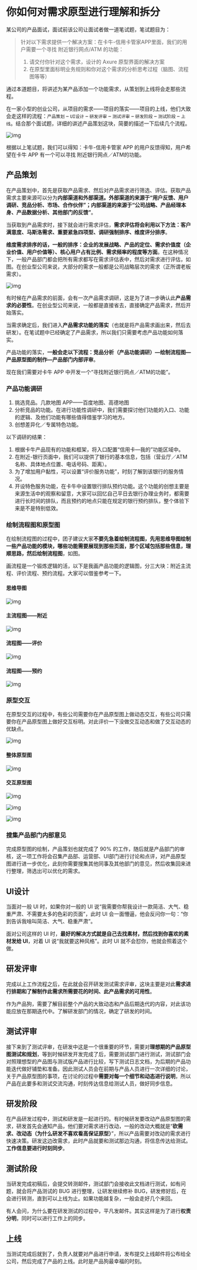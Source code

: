 # 你如何对需求原型进行理解和拆分

某公司的产品面试，面试前该公司让面试者做一道笔试题，笔试题目为：

> 针对以下需求提供一个解决方案：在卡牛-信用卡管家APP里面，我们的用户需要一个寻找 附近银行网点/ATM 的功能：
>
> 1. 请交付你针对这个需求，设计的 Axure 原型界面的解决方案
> 2. 在原型里面标明业务规则和你对这个需求的分析思考过程（脑图、流程图等等）

通过本道题目，将讲述为某产品添加一个功能需求，从策划到上线将会走那些流程。

在一家小型的创业公司，从项目的需求——项目的落实——项目的上线，他们大致会走这样的流程：`产品策划` – `UI设计` – `研发评审` – `测试评审` – `研发阶段` – `测试阶段` – `上线`。结合那个面试题，详细的讲述产品策划这块，简要的描述一下后续几个流程。

![img](./img/f7lRMoelw72Xzm1JGXtA.png)

根据以上笔试题，我们可以得知：卡牛-信用卡管家 APP 的用户反馈得知，用户希望在卡牛 APP 有一个可以寻找 附近银行网点／ATM的功能。

## 产品策划

在产品策划中，首先是获取产品需求、然后对产品需求进行筛选、评估。获取产品需求主要来源可以分为**内部渠道和外部渠道。外部渠道的来源于“用户反馈、用户调研、竞品分析、市场、合作伙伴”；内部渠道的来源于“公司战略、产品经理本身、产品数据分析、其他部门的反馈”**。

当获取到产品需求时，接下就会进行需求评估，**需求评估将会利用以下方法：客户满意度、马斯洛需求、重要紧急四项型、调研强制排序、维度评分排序**。

**维度需求排序的话，一般的排序：企业的发展战略、产品的定位、需求价值度（企业价值、用户价值等）、核心用户占有比例、需求频率的程度等方面**。在这种情况下，一般产品部门都会把所有需求都写在需求评估表中，然后对需求进行评估，如图。在创业型公司来说，大部分的需求一般都是公司战略层次的需求（正所谓老板需求）。

![img](./img/nEr2nG1D50mXOrfwUUM8.png)

有时候在产品需求的前面，会有一次产品需求调研，这是为了进一步确认此**产品需求的必要性**。在创业型公司来说，一般都是直接省去，直接确定产品需求，然后开始落实。

当需求确定后，我们进入**产品需求功能的落实**（也就是将产品需求画出来，然后去研发）。在笔试题中已经确定了产品需求，所以我们只需要考虑产品功能如何落实。

产品功能的落实，**一般会走以下流程：竞品分析（产品功能调研）—绘制流程图—产品原型图的制作—产品部门内部评审**。

现在我们需要对卡牛 APP 中开发一个“寻找附近银行网点／ATM的功能”。

### 产品功能调研

1. 挑选竞品。几款地图 APP——百度地图、高德地图
2. 分析竞品的功能。在进行功能性调研中，我们需要探讨他们功能的入口、功能的逻辑、及他们功能有哪些值得借鉴学习的地方。
3. 创想差异化／专属特色功能。

以下调研的结果：

1. 根据卡牛产品现有的功能和框架，将入口配置“信用卡—我的”功能区域中。
2. 在附近-银行页面中，我们可以提供了银行的基本信息，包括（营业厅／ATM名称、具体地点位置、电话号码、距离）。
3. 为了增加用户黏性，可以设置“评价服务功能”，时刻了解到该银行的服务情况。
4. 开设特色服务功能，在卡牛中设置银行排队预约功能。这个功能的创想主要是来源生活中的观察和留意，大家可以回忆自己平日去银行办理业务时，都需要进行长时间的排队，而且预约的地点只能在规定的银行预约排队，整个体验下来是不是特别低效。

### 绘制流程图和原型图

在绘制流程图的过程中，团子建议大家**不要先急着绘制流程图，先用思维导图绘制一些产品功能的模块，哪些功能需要展现到那些页面，那个区域包括那些信息，理顺思路，然后绘制流程图**，如图。

画流程是一个锻炼逻辑的活，以下是我画产品功能的逻辑图，分三大块：附近主流程、评价流程、预约流程。大家可以借鉴参考一下。

#### 思维导图

![img](./img/ONXZIubgzBvcy84Xx4ed.png)

#### 主流程图——附近

![img](./img/QjCZNjWkPmo1kJh4ilC8.png)

#### 流程图——评价

![img](./img/z6gJbfOvbGobGWS8TAb5.png)

#### 流程图——预约

![img](./img/6kbBXwoXLkuzcCnodwrL.png)

### 原型交互

在原型交互的过程中，有些公司需要你在产品原型图上做动态交互，有些公司只需要你在产品原型图上做好交互标明。对此评价一下没做交互动态和做了交互动态的优缺点。

![img](./img/KVQx3NfESBUeBz4EzHr5.jpeg)

#### 整体原型图

![img](./img/Il1UYXXpYvxzH6lAlabI.png)

#### 交互原型图

![img](./img/NNOPJZI0E53bdkhe9gGG.png)

![img](./img/TBUwHwDcwQZzJGcdgcM9.png)

![img](./img/rTWtwz6hiWhpUyGJN4eI.png)

### 搜集产品部门内部意见

完成原型图的绘制，产品策划也就完成了 90% 的工作，随后就是产品部门的审核，这一项工作将会召集产品部、运营部、UI部门进行讨论和点评，对产品原型图进行进一步优化，此刻你需要搜集其他同事及其他部门的意见，然后收集回来进行整理，筛选出可以优化的需求。

## UI设计

当面对一般 UI 时，如果你对一般的 UI 说“我需要你帮我设计一款简洁、大气、稳重严肃、不需要太多的色彩的页面”，此时 UI 会一面懵逼，他会反问你一句：“你到告诉我啥叫简洁、大气、稳重严肃”。

面对公司这样的 UI 时，**最好的解决方式就是自己去找素材，然后找到你喜欢的素材发给 UI**，对着 UI 说“我就要这种风格”。此时 UI 就不会怼你，他就会照着这个做。

## 研发评审

完成以上工作流程之后，在此就会召开研发测试需求评审，这块主要是对此**需求进行排期和了解制作此需求所需要花的时间、此产品需求的可用性**。

作为产品狗，需要了解目前整个产品的大致动态和产品后期迭代的内容，对此该功能应放在那期迭代中。了解研发部门的情况，确定了研发的时间。

## 测试评审

接下来到了测试评审，在研发中这是一个很重要的环节，需要对**理想期的产品原型图测试和规划**，等到时候研发开发完成了后，需要测试部门进行测试，测试部门会对照理想型的产品图与测试版产品进行比较，写下测试日志文档，为后期的产品功能迭代做好铺垫和准备。因此测试人员会在前期与产品人员进行一次详细的讨论，关于产品原型图的事项，在讨论的过程中**需要对每一个细节和动态进行说明**，所以产品在此要多和测试交流沟通，时刻传达信息给测试人员，做好同步信息。

## 研发阶段

在产品研发过程中，测试和研发是一起进行的。有时候研发要改动产品原型图的需求，研发首先会通知产品，他们要对需求进行改动，一般的改动大概就是“**砍需求、改动态（为什么研发不喜欢看高保证原型）**”，所以产品需要对改动的需求进行快速决策。研发这边改需求，此时产品就要和测试那边沟通，将信息传达给测试。**工作信息要进行时刻同步**。

## 测试阶段

当研发完成初稿后，会提交转测邮件，测试部门会接收此文档进行测试，如有问题，就会将产品测试的 BUG 进行整理，让研发继续修补 BUG，研发修好后，在会进行转测，直到可以上线为止。如果功能越复杂，一般会走好几个来回。

有人会问，为什么要在研发测试的过程中，平凡发邮件。其实这样是为了进行**权责分明**，同时可以进行工作上的同步。

## 上线

当测试完成后就到了，负责人就要对产品进行申请，发布提交上线邮件将公布给全公司，然后完成了产品的上线。此时是产品狗最幸福的时刻。